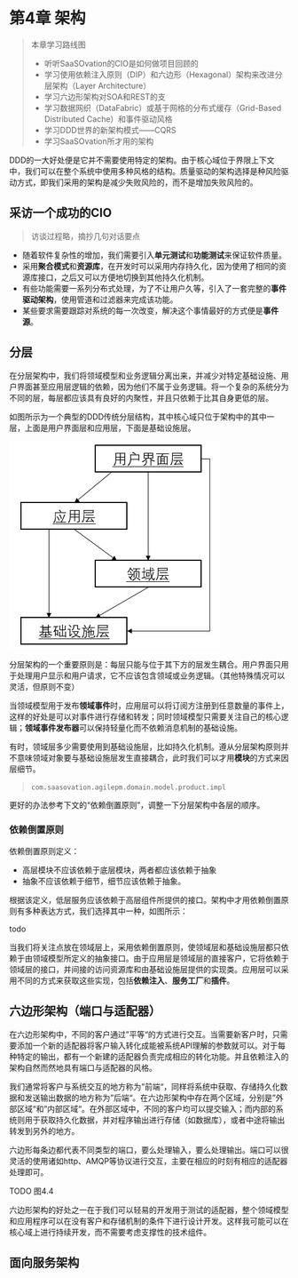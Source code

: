 # 第4章 架构



> 本章学习路线图
>
> - 听听SaaSOvation的CIO是如何做项目回顾的
> - 学习使用依赖注入原则（DIP）和六边形（Hexagonal）架构来改进分层架构（Layer Architecture）
> - 学习六边形架构对SOA和REST的支
> - 学习数据网织（DataFabric）或基于网格的分布式缓存（Grid-Based Distributed Cache）和事件驱动风格
> - 学习DDD世界的新架构模式——CQRS
> - 学习SaaSOvation所才用的架构



DDD的一大好处便是它并不需要使用特定的架构。由于核心域位于界限上下文中，我们可以在整个系统中使用多种风格的结构。质量驱动的架构选择是种风险驱动方式，即我们采用的架构是减少失败风险的，而不是增加失败风险的。



## 采访一个成功的CIO

> 访谈过程略，摘抄几句对话要点

- 随着软件复杂性的增加，我们需要引入**单元测试**和**功能测试**来保证软件质量。
- 采用**聚合模式**和**资源库**，在开发时可以采用内存持久化，因为使用了相同的资源库接口，之后又可以方便地切换到其他持久化机制。
- 有些功能需要一系列分布式处理，为了不让用户久等，引入了一套完整的**事件驱动架构**，使用管道和过滤器来完成该功能。
- 某些要求需要跟踪对系统的每一次改变，解决这个事情最好的方式便是**事件源**。



## 分层

在分层架构中，我们将领域模型和业务逻辑分离出来，并减少对特定基础设施、用户界面甚至应用层逻辑的依赖，因为他们不属于业务逻辑。将一个复杂的系统分为不同的层，每层都应该具有良好的内聚性，并且只依赖于比其自身更低的层。

如图所示为一个典型的DDD传统分层结构，其中核心域只位于架构中的其中一层，上面是用户界面层和应用层，下面是基础设施层。

![DDD所使用的传统分层架构](实现领域驱动设计04.assets/DDD所使用的传统分层架构.png)



分层架构的一个重要原则是：每层只能与位于其下方的层发生耦合。用户界面只用于处理用户显示和用户请求，它不应该包含领域或业务逻辑。（其他特殊情况可以灵活，但原则不变）

当领域模型用于发布**领域事件**时，应用层可以将订阅方注册到任意数量的事件上，这样的好处是可以对事件进行存储和转发；同时领域模型只需要关注自己的核心逻辑；**领域事件发布器**可以保持轻量化而不依赖消息机制的基础设施。

有时，领域层多少需要使用到基础设施层，比如持久化机制。遵从分层架构原则并不意味领域对象要与基础设施层发生直接耦合，此时我们可以才用**模块**的方式来因层细节。

> `com.saasovation.agilepm.domain.model.product.impl`

更好的办法参考下文的“依赖倒置原则”，调整一下分层架构中各层的顺序。



### 依赖倒置原则

依赖倒置原则定义：

- 高层模块不应该依赖于底层模块，两者都应该依赖于抽象
- 抽象不应该依赖于细节，细节应该依赖于抽象。

根据该定义，低层服务应该依赖于高层组件所提供的接口。架构中才用依赖倒置原则有多种表达方式，我们选择其中一种，如图所示：

todo

当我们将关注点放在领域层上，采用依赖倒置原则，使领域层和基础设施层都只依赖于由领域模型所定义的抽象接口。由于应用层是领域层的直接客户，它将依赖于领域层的接口，并间接的访问资源库和由基础设施层提供的实现类。应用层可以采用不同的方式来获取这些实现，包括**依赖注入**、**服务工厂**和**插件**。



## 六边形架构（端口与适配器）

在六边形架构中，不同的客户通过”平等“的方式进行交互。当需要新客户时，只需要添加一个新的适配器将客户输入转化成能被系统API理解的参数就可以。对于每种特定的输出，都有一个新建的适配器负责完成相应的转化功能。并且依赖注入的架构自然而然地具有端口与适配器的风格。

我们通常将客户与系统交互的地方称为”前端“，同样将系统中获取、存储持久化数据和发送输出数据的地方称为”后端“。在六边形架构中存在两个区域，分别是”外部区域“和”内部区域“。在外部区域中，不同的客户均可以提交输入；而内部的系统则用于获取持久化数据，并对程序输出进行存储（如数据库），或者中途将输出转发到另外的地方。

六边形每条边都代表不同类型的端口，要么处理输入，要么处理输出。端口可以很灵活的使用诸如http、AMQP等协议进行交互，主要在相应的时刻有相应的适配器处理即可。

TODO 图4.4

六边形架构的好处之一在于我们可以轻易的开发用于测试的适配器，整个领域模型和应用程序可以在没有客户和存储机制的条件下进行设计开发。这样我可能可以在核心域上进行持续开发，而不需要考虑支撑性的技术组件。



## 面向服务架构

































